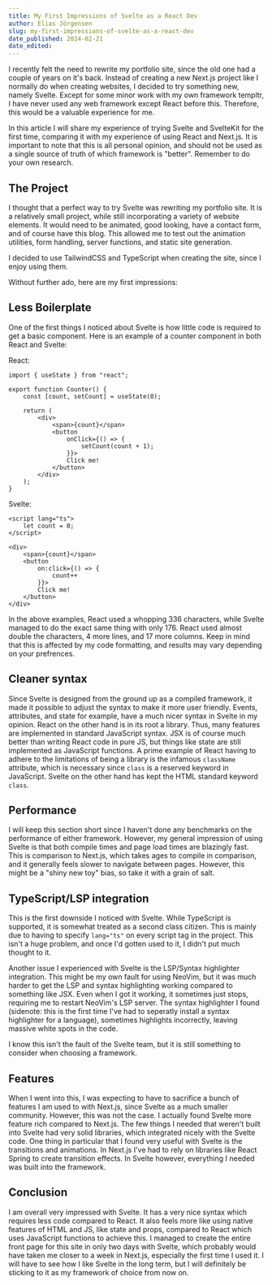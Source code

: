 ```yaml
---
title: My First Impressions of Svelte as a React Dev
author: Elias Jörgensen
slug: my-first-impressions-of-svelte-as-a-react-dev
date_published: 2024-02-21
date_edited:
---
```


I recently felt the need to rewrite my portfolio site, since the old one had a couple of years on it's back. Instead of
creating a new Next.js project like I normally do when creating websites, I decided to try something new, namely Svelte.
Except for some minor work with my own framework templtr, I have never used any web framework except React before this.
Therefore, this would be a valuable experience for me.

In this article I will share my experience of trying Svelte and SvelteKit for the first time, comparing it with my
experience of using React and Next.js. It is important to note that this is all personal opinion, and should not be used
as a single source of truth of which framework is "better". Remember to do your own research.

## The Project

I thought that a perfect way to try Svelte was rewriting my portfolio site. It is a relatively small project, while
still incorporating a variety of website elements. It would need to be animated, good looking, have a contact form, and
of course have this blog. This allowed me to test out the animation utilities, form handling, server functions, and
static site generation.

I decided to use TailwindCSS and TypeScript when creating the site, since I enjoy using them.

Without further ado, here are my first impressions:

## Less Boilerplate

One of the first things I noticed about Svelte is how little code is required to get a basic component. Here is an
example of a counter component in both React and Svelte:

React:

```tsx
import { useState } from "react";

export function Counter() {
    const [count, setCount] = useState(0);

    return (
        <div>
            <span>{count}</span>
            <button
                onClick={() => {
                    setCount(count + 1);
                }}>
                Click me!
            </button>
        </div>
    );
}
```

Svelte:

```svelte
<script lang="ts">
    let count = 0;
</script>

<div>
    <span>{count}</span>
    <button
        on:click={() => {
            count++
        }}>
        Click me!
    </button>
</div>
```

In the above examples, React used a whopping 336 characters, while Svelte managed to do the exact same thing with
only 176. React used almost double the characters, 4 more lines, and 17 more columns. Keep in mind that this is affected
by my code formatting, and results may vary depending on your prefrences.

## Cleaner syntax

Since Svelte is designed from the ground up as a compiled framework, it made it possible to adjust the syntax to make it
more user friendly. Events, attributes, and state for example, have a much nicer syntax in Svelte in my opinion. React
on the other hand is in its root a library. Thus, many features are implemented in standard JavaScript syntax. JSX is of
course much better than writing React code in pure JS, but things like state are still implemented as JavaScript
functions. A prime example of React having to adhere to the limitations of being a library is the infamous `className`
attribute, which is necessary since `class` is a reserved keyword in JavaScript. Svelte on the other hand has kept the
HTML standard keyword `class`.

## Performance

I will keep this section short since I haven't done any benchmarks on the performance of either framework. However, my
general impression of using Svelte is that both compile times and page load times are blazingly fast. This is comparison
to Next.js, which takes ages to compile in comparison, and it generally feels slower to navigate between pages. However,
this might be a "shiny new toy" bias, so take it with a grain of salt.

## TypeScript/LSP integration

This is the first downside I noticed with Svelte. While TypeScript is supported, it is somewhat treated as a second
class citizen. This is mainly due to having to specify `lang="ts"` on every script tag in the project. This isn't a huge
problem, and once I'd gotten used to it, I didn't put much thought to it.

Another issue I experienced with Svelte is the LSP/Syntax highlighter integration. This might be my own fault for using
NeoVim, but it was much harder to get the LSP and syntax highlighting working compared to something like JSX. Even when
I got it working, it sometimes just stops, requiring me to restart NeoVim's LSP server. The syntax highlighter I found
(sidenote: this is the first time I've had to seperatly install a syntax highlighter for a language), sometimes
highlights incorrectly, leaving massive white spots in the code.

I know this isn't the fault of the Svelte team, but it is still something to consider when choosing a framework.

## Features

When I went into this, I was expecting to have to sacrifice a bunch of features I am used to with Next.js, since Svelte
as a much smaller community. However, this was not the case. I actually found Svelte more feature rich compared to
Next.js. The few things I needed that weren't built into Svelte had very solid libraries, which integrated nicely with
the Svelte code. One thing in particular that I found very useful with Svelte is the transitions and animations. In
Next.js I've had to rely on libraries like React Spring to create transition effects. In Svelte however, everything I
needed was built into the framework.

## Conclusion

I am overall very impressed with Svelte. It has a very nice syntax which requires less code compared to React. It also
feels more like using native features of HTML and JS, like state and props, compared to React which uses JavaScript
functions to achieve this. I managed to create the entire front page for this site in only two days with Svelte, which
probably would have taken me closer to a week in Next.js, especially the first time I used it. I will have to see how I
like Svelte in the long term, but I will definitely be sticking to it as my framework of choice from now on.
